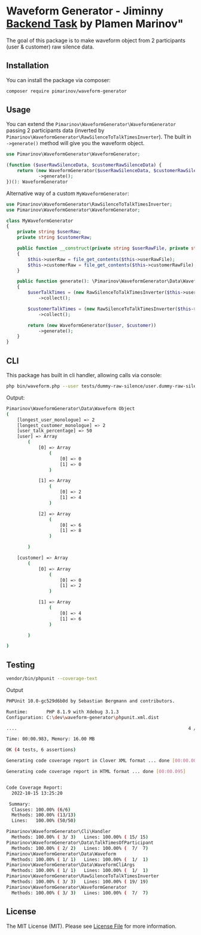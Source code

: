 
# Waveform Generator - Jiminny [Backend Task](jiminny-backend-task.md) by Plamen Marinov"

The goal of this package is to make waveform object from 2 participants (user & customer)
raw silence data.

## Installation

You can install the package via composer:

```bash
composer require pimarinov/waveform-generator
```

## Usage

You can extend the `Pimarinov\WaveformGenerator\WaveformGenerator` passing 2 participants
data (inverted by `Pimarinov\WaveformGenerator\RawSilenceToTalkTimesInverter`). The
built in `->generate()` method will give you the waveform object.

```php
use Pimarinov\WaveformGenerator\WaveformGenerator;

(function ($userRawSilenceData, $customerRawSilenceData) {
    return (new WaveformGenerator($userRawSilenceData, $customerRawSilenceData))
            ->generate();
})(): WaveformGenerator

```

Alternative way of a custom `MyWaveformGenerator`:

```php
use Pimarinov\WaveformGenerator\RawSilenceToTalkTimesInverter;
use Pimarinov\WaveformGenerator\WaveformGenerator;

class MyWaveformGenerator
{
    private string $userRaw;
    private string $customerRaw;

    public function __construct(private string $userRawFile, private string $customerRawFile)
    {
        $this->userRaw = file_get_contents($this->userRawFile);
        $this->customerRaw = file_get_contents($this->customerRawFile);
    }

    public function generate(): \Pimarinov\WaveformGenerator\Data\Waveform
    {
        $userTalkTimes = (new RawSilenceToTalkTimesInverter($this->userRaw))
            ->collect();

        $customerTalkTimes = (new RawSilenceToTalkTimesInverter($this->customerRaw))
            ->collect();

        return (new WaveformGenerator($user, $customer))
            ->generate();
    }
}
```

## CLI

This package has built in cli handler, allowing calls via console:

```bash
php bin/waveform.php --user tests/dummy-raw-silence/user.dummy-raw-silence.txt --customer tests/dummy-raw-silence/customer.dummy-raw-silence.txt
```

Output:

```bash
Pimarinov\WaveformGenerator\Data\Waveform Object
(
    [longest_user_monologue] => 2
    [longest_customer_monologue] => 2
    [user_talk_percentage] => 50
    [user] => Array
        (
            [0] => Array
                (
                    [0] => 0
                    [1] => 0
                )

            [1] => Array
                (
                    [0] => 2
                    [1] => 4
                )

            [2] => Array
                (
                    [0] => 6
                    [1] => 8
                )

        )

    [customer] => Array
        (
            [0] => Array
                (
                    [0] => 0
                    [1] => 2
                )

            [1] => Array
                (
                    [0] => 4
                    [1] => 6
                )

        )

)
```

## Testing

```bash
vendor/bin/phpunit --coverage-text
```

Output
```bash
PHPUnit 10.0-gc529d6b0d by Sebastian Bergmann and contributors.

Runtime:       PHP 8.1.9 with Xdebug 3.1.3
Configuration: C:\dev\waveform-generator\phpunit.xml.dist

....                                                                4 / 4 (100%)

Time: 00:00.983, Memory: 16.00 MB

OK (4 tests, 6 assertions)

Generating code coverage report in Clover XML format ... done [00:00.005]

Generating code coverage report in HTML format ... done [00:00.095]


Code Coverage Report:
  2022-10-15 13:25:20

 Summary:
  Classes: 100.00% (6/6)
  Methods: 100.00% (13/13)
  Lines:   100.00% (50/50)

Pimarinov\WaveformGenerator\Cli\Handler
  Methods: 100.00% ( 3/ 3)   Lines: 100.00% ( 15/ 15)
Pimarinov\WaveformGenerator\Data\TalkTimesOfParticipant
  Methods: 100.00% ( 2/ 2)   Lines: 100.00% (  7/  7)
Pimarinov\WaveformGenerator\Data\Waveform
  Methods: 100.00% ( 1/ 1)   Lines: 100.00% (  1/  1)
Pimarinov\WaveformGenerator\Data\WaveformCliArgs
  Methods: 100.00% ( 1/ 1)   Lines: 100.00% (  1/  1)
Pimarinov\WaveformGenerator\RawSilenceToTalkTimesInverter
  Methods: 100.00% ( 3/ 3)   Lines: 100.00% ( 19/ 19)
Pimarinov\WaveformGenerator\WaveformGenerator
  Methods: 100.00% ( 3/ 3)   Lines: 100.00% (  7/  7)

```

## License

The MIT License (MIT). Please see [License File](LICENSE.md) for more information.
